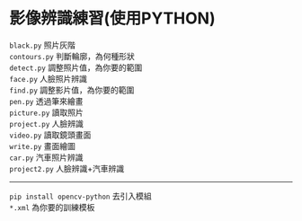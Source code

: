# 影像辨識練習(使用PYTHON)
`black.py` 照片灰階\
`contours.py` 判斷輪廓，為何種形狀\
`detect.py` 調整照片值，為你要的範圍\
`face.py` 人臉照片辨識\
`find.py` 調整影片值，為你要的範圍\
`pen.py` 透過筆來繪畫\
`picture.py` 讀取照片\
`project.py` 人臉辨識\
`video.py` 讀取鏡頭畫面\
`write.py` 畫面繪圖\
`car.py` 汽車照片辨識\
`project2.py` 人臉辨識+汽車辨識
***
`pip install opencv-python` 去引入模組\
`*.xml` 為你要的訓練模板
